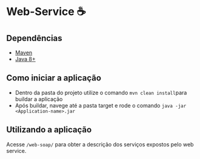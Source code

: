 # Web-Service :coffee:


## Dependências
- [Maven](https://maven.apache.org/download.cgi)
- [Java 8+](https://www.oracle.com/br/java/technologies/javase/javase-jdk8-downloads.html)

## Como iniciar a aplicação
* Dentro da pasta do projeto utilize o comando ``mvn clean install``para buildar a aplicação
* Após buildar, navege até a pasta target e rode o comando ``java -jar <Application-name>.jar`` 

## Utilizando a aplicação
Acesse ``/web-soap/`` para obter a descrição dos serviços expostos pelo web service.

